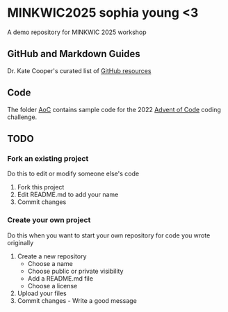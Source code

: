 # MINKWIC2025 sophia young <3
A demo repository for MINKWIC 2025 workshop

## GitHub and Markdown Guides
Dr. Kate Cooper's curated list of [GitHub resources](https://github.com/kmcooper/MINKWIC2023/blob/main/documents/guides.md)

## Code
The folder [AoC](AoC) contains sample code for the 2022 [Advent of Code](https://adventofcode.com/2022) coding challenge.

## TODO
### Fork an existing project
Do this to edit or modify someone else's code
1. Fork this project
2. Edit README.md to add your name
3. Commit changes

### Create your own project
Do this when you want to start your own repository for code you wrote originally
1. Create a new repository
   - Choose a name
   - Choose public or private visibility
   - Add a README.md file
   - Choose a license
2. Upload your files
3. Commit changes - Write a good message

